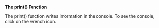 **The print() Function**

The print() function writes information in the console. To see the console, click on the wrench icon.


